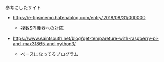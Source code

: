参考にしたサイト

- <https://e-tipsmemo.hatenablog.com/entry/2018/08/31/000000>
  - 複数SPI機器への対応

- <https://www.saintsouth.net/blog/get-tempareture-with-raspberry-pi-and-max31865-and-python3/>
  - ベースになってるプログラム

